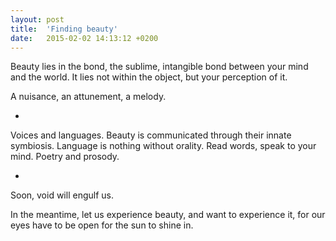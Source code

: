 ```yaml
---
layout: post
title:  'Finding beauty'
date:   2015-02-02 14:13:12 +0200
---
```


Beauty lies in the bond, the sublime, intangible bond between your mind and the world. It lies not within the object, but your perception of it.

A nuisance, an attunement, a melody.

*

Voices and languages. Beauty is communicated through their innate symbiosis. Language is nothing without orality. Read words, speak to your mind. Poetry and prosody.

*

Soon, void will engulf us.

In the meantime, let us experience beauty, and want to experience it, for our eyes have to be open for the sun to shine in.